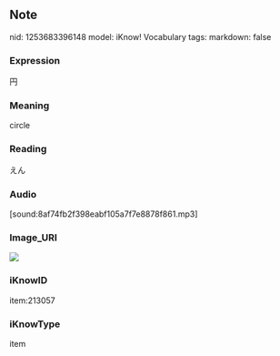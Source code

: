 ## Note
nid: 1253683396148
model: iKnow! Vocabulary
tags: 
markdown: false

### Expression
円

### Meaning
circle

### Reading
えん

### Audio
[sound:8af74fb2f398eabf105a7f7e8878f861.mp3]

### Image_URI
<img src="0fc976e7ac437c764ae72e171c7b42c3.jpg">

### iKnowID
item:213057

### iKnowType
item
